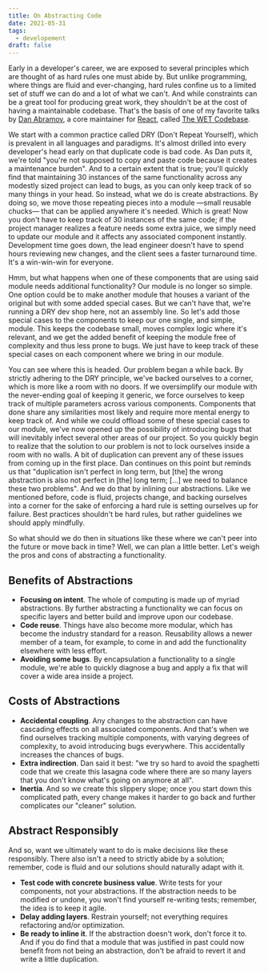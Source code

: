 ```yaml
---
title: On Abstracting Code
date: 2021-05-31
tags:
  - developement
draft: false
---
```


Early in a developer's career, we are exposed to several principles which are thought of as hard rules one must abide by. But unlike programming, where things are fluid and ever-changing, hard rules confine us to a limited set of stuff we can do and a lot of what we can't. And while constraints can be a great tool for producing great work, they shouldn't be at the cost of having a maintainable codebase. That's the basis of one of my favorite talks by [Dan Abramov](https://overreacted.io), a core maintainer for [React](https://reactjs.org), called [The WET Codebase](https://www.deconstructconf.com/2019/dan-abramov-the-wet-codebase).

We start with a common practice called DRY (Don't Repeat Yourself), which is prevalent in all languages and paradigms. It's almost drilled into every developer's head early on that duplicate code is bad code. As Dan puts it, we're told "you're not supposed to copy and paste code because it creates a maintenance burden". And to a certain extent that is true; you'll quickly find that maintaining 30 instances of the same functionality across any modestly sized project can lead to bugs, as you can only keep track of so many things in your head. So instead, what we do is create abstractions. By doing so, we move those repeating pieces into a module —small reusable chucks— that can be applied anywhere it's needed. Which is great! Now you don't have to keep track of 30 instances of the same code; if the project manager realizes a feature needs some extra juice, we simply need to update our module and it affects any associated component instantly. Development time goes down, the lead engineer doesn't have to spend hours reviewing new changes, and the client sees a faster turnaround time. It's a win-win-win for everyone.

Hmm, but what happens when one of these components that are using said module needs additional functionality? Our module is no longer so simple. One option could be to make another module that houses a variant of the original but with some added special cases. But we can't have that, we're running a DRY dev shop here, not an assembly line. So let's add those special cases to the components to keep our one single, and simple, module. This keeps the codebase small, moves complex logic where it's relevant, and we get the added benefit of keeping the module free of complexity and thus less prone to bugs. We just have to keep track of these special cases on each component where we bring in our module.

You can see where this is headed. Our problem began a while back. By strictly adhering to the DRY principle, we've backed ourselves to a corner, which is more like a room with no doors. If we oversimplify our module with the never-ending goal of keeping it generic, we force ourselves to keep track of multiple parameters across various components. Components that done share any similarities most likely and require more mental energy to keep track of. And while we could offload some of these special cases to our module, we've now opened up the possibility of introducing bugs that will inevitably infect several other areas of our project. So you quickly begin to realize that the solution to our problem is not to lock ourselves inside a room with no walls. A bit of duplication can prevent any of these issues from coming up in the first place. Dan continues on this point but reminds us that "duplication isn't perfect in long term, but [the] the wrong abstraction is also not perfect in [the] long term; [...] we need to balance these two problems". And we do that by inlining our abstractions. Like we mentioned before, code is fluid, projects change, and backing ourselves into a corner for the sake of enforcing a hard rule is setting ourselves up for failure. Best practices shouldn't be hard rules, but rather guidelines we should apply mindfully.

So what should we do then in situations like these where we can't peer into the future or move back in time? Well, we can plan a little better. Let's weigh the pros and cons of abstracting a functionality.

## Benefits of Abstractions
- **Focusing on intent**. The whole of computing is made up of myriad abstractions. By further abstracting a functionality we can focus on specific layers and better build and improve upon our codebase.
- **Code reuse**. Things have also become more modular, which has become the industry standard for a reason. Reusability allows a newer member of a team, for example, to come in and add the functionality elsewhere with less effort.
- **Avoiding some bugs**.  By encapsulation a functionality to a single module, we're able to quickly diagnose a bug and apply a fix that will cover a wide area inside a project.

## Costs of Abstractions
- **Accidental coupling**. Any changes to the abstraction can have cascading effects on all associated components. And that's when we find ourselves tracking multiple components, with varying degrees of complexity, to avoid introducing bugs everywhere. This accidentally increases the chances of bugs.
- **Extra indirection**. Dan said it best: "we try so hard to avoid the spaghetti code that we create this lasagna code where there are so many layers that you don't know what's going on anymore at all".
- **Inertia**. And so we create this slippery slope; once you start down this complicated path, every change makes it harder to go back and further complicates our "cleaner" solution.

## Abstract Responsibly
And so, want we ultimately want to do is make decisions like these responsibly. There also isn't a need to strictly abide by a solution; remember, code is fluid and our solutions should naturally adapt with it.

- **Test code with concrete business value**. Write tests for your components, not your abstractions. If the abstraction needs to be modified or undone, you won't find yourself re-writing tests; remember, the idea is to keep it agile.
- **Delay adding layers**. Restrain yourself; not everything requires refactoring and/or optimization.
- **Be ready to inline it**. If the abstraction doesn't work, don't force it to. And if you do find that a module that was justified in past could now benefit from not being an abstraction, don't be afraid to revert it and write a little duplication.